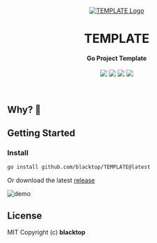 <p align="center">
  <a href="https://github.com/blacktop/TEMPLATE"><img alt="TEMPLATE Logo" src="https://raw.githubusercontent.com/blacktop/TEMPLATE/main/docs/logo.webp" /></a>
  <h1 align="center">TEMPLATE</h1>
  <h4><p align="center">Go Project Template</p></h4>
  <p align="center">
    <a href="https://github.com/blacktop/TEMPLATE/actions" alt="Actions">
          <img src="https://github.com/blacktop/TEMPLATE/actions/workflows/go.yml/badge.svg" /></a>
    <a href="https://github.com/blacktop/TEMPLATE/releases/latest" alt="Downloads">
          <img src="https://img.shields.io/github/downloads/blacktop/TEMPLATE/total.svg" /></a>
    <a href="https://github.com/blacktop/TEMPLATE/releases" alt="GitHub Release">
          <img src="https://img.shields.io/github/release/blacktop/TEMPLATE.svg" /></a>
    <a href="http://doge.mit-license.org" alt="LICENSE">
          <img src="https://img.shields.io/:license-mit-blue.svg" /></a>
</p>
<br>

## Why? 🤔

<!-- Fill this out -->

## Getting Started

### Install

```bash
go install github.com/blacktop/TEMPLATE@latest
```

Or download the latest [release](https://github.com/blacktop/TEMPLATE/releases/latest)

<!-- Fill this out -->

![demo](vhs.gif)

## License

MIT Copyright (c) <YEAR> **blacktop**
